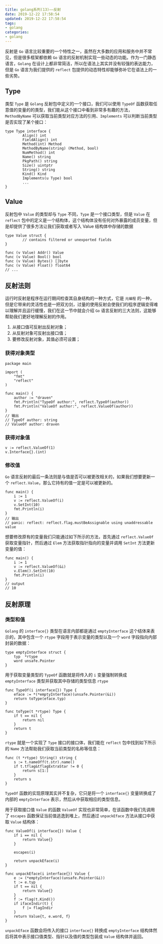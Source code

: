 ```yaml
---
title: golang系列(13)——反射
date: 2019-12-22 17:58:54
updated: 2019-12-22 17:58:54
tags:
- golang
categories:
- golang
---
```


反射是 `Go` 语言比较重要的一个特性之一，虽然在大多数的应用和服务中并不常见，但是很多框架都依赖 `Go` 语言的反射机制实现一些动态的功能。作为一门静态语言，`Golang` 在设计上都非常简洁，所以在语法上其实并没有较强的表达能力，但是 `Go` 语言为我们提供的 `reflect` 包提供的动态特性却能够弥补它在语法上的一些劣势。

<!-- more -->

## Type

类型 `Type` 是 `Golang` 反射包中定义的一个接口，我们可以使用 `TypeOf` 函数获取任意值的变量的的类型，我们能从这个接口中看到非常多有趣的方法，`MethodByName` 可以获取当前类型对应方法的引用、`Implements` 可以判断当前类型是否实现了某个接口：

```golang
type Type interface {
        Align() int
        FieldAlign() int
        Method(int) Method
        MethodByName(string) (Method, bool)
        NumMethod() int
        Name() string
        PkgPath() string
        Size() uintptr
        String() string
        Kind() Kind
        Implements(u Type) bool
        ...
}
```

## Value

反射包中 `Value` 的类型却与 `Type` 不同，`Type` 是一个接口类型，但是 `Value` 在 `reflect` 包中的定义是一个结构体，这个结构体没有任何对外暴露的成员变量，但是却提供了很多方法让我们获取或者写入 Value 结构体中存储的数据

```golang
type Value struct {
        // contains filtered or unexported fields
}

func (v Value) Addr() Value
func (v Value) Bool() bool
func (v Value) Bytes() []byte
func (v Value) Float() float64
// ...
```

## 反射法则

运行时反射是程序在运行期间检查其自身结构的一种方式，它是 `元编程` 的一种，但是它带来的灵活性也是一把双刃剑，过量的使用反射会使我们的程序逻辑变得难以理解并且运行缓慢，我们在这一节中就会介绍 `Go` 语言反射的三大法则，这能够帮助我们更好地理解反射的作用。

1. 从接口值可反射出反射对象；
2. 从反射对象可反射出接口值；
3. 要修改反射对象，其值必须可设置；


### 获得对象类型
```golang
package main

import (
	"fmt"
	"reflect"
)

func main() {
	author := "draven"
	fmt.Println("TypeOf author:", reflect.TypeOf(author))
	fmt.Println("ValueOf author:", reflect.ValueOf(author))
}
// 输出
// TypeOf author: string
// ValueOf author: draven

```

### 获得对象值
```golang
v := reflect.ValueOf(1)
v.Interface{}.(int)
```

### 修改值
`Go` 语言反射的最后一条法则是与值是否可以被更改相关的，如果我们想要更新一个 `reflect.Value`，那么它持有的值一定是可以被更新的。

```golang
func main() {
	i := 1
	v := reflect.ValueOf(i)
	v.SetInt(10)
	fmt.Println(i)
}
// 输出
// panic: reflect: reflect.flag.mustBeAssignable using unaddressable value
```

想要修改原有的变量我们只能通过如下所示的方法，首先通过 `reflect.ValueOf` 获取变量指针，然后通过 `Elem` 方法获取指针指向的变量并调用 `SetInt` 方法更新变量的值：

```golang
func main() {
	i := 1
	v := reflect.ValueOf(&i)
	v.Elem().SetInt(10)
	fmt.Println(i)
}
// output
// 10
```

## 反射原理

### 类型和值

`Golang` 的 `interface{}` 类型在语言内部都是通过 `emptyInterface` 这个结体来表示的，其中包含一个 `rtype` 字段用于表示变量的类型以及一个 `word` 字段指向内部封装的数据：

```golang
type emptyInterface struct {
	typ  *rtype
	word unsafe.Pointer
}
```

用于获取变量类型的 `TypeOf` 函数就是将传入的 `i` 变量强制转换成 `emptyInterface` 类型并获取其中存储的类型信息 `rtype`

```golang
func TypeOf(i interface{}) Type {
	eface := *(*emptyInterface)(unsafe.Pointer(&i))
	return toType(eface.typ)
}

func toType(t *rtype) Type {
	if t == nil {
		return nil
	}
	return t
}
```

`rtype` 就是一个实现了 `Type` 接口的接口体，我们能在 `reflect` 包中找到如下所示的 `Name` 方法帮助我们获取当前类型的名称等信息：

```golang
func (t *rtype) String() string {
	s := t.nameOff(t.str).name()
	if t.tflag&tflagExtraStar != 0 {
		return s[1:]
	}
	return s
}
```

`TypeOf` 函数的实现原理其实并不复杂，它只是将一个 `interface{}` 变量转换成了内部的 `emptyInterface` 表示，然后从中获取相应的类型信息。

用于获取接口值 `Value` 的函数 `ValueOf` 实现也非常简单，在该函数中我们先调用了 `escapes` 函数保证当前值逃逸到堆上，然后通过 `unpackEface` 方法从接口中获取 `Value` 结构体：

```golang
func ValueOf(i interface{}) Value {
	if i == nil {
		return Value{}
	}

	escapes(i)

	return unpackEface(i)
}

func unpackEface(i interface{}) Value {
	e := (*emptyInterface)(unsafe.Pointer(&i))
	t := e.typ
	if t == nil {
		return Value{}
	}
	f := flag(t.Kind())
	if ifaceIndir(t) {
		f |= flagIndir
	}
	return Value{t, e.word, f}
}
```

`unpackEface` 函数会将传入的接口 `interface{}` 转换成 `emptyInterface` 结构体然后将其中表示接口值类型、指针以及值的类型包装成 `Value` 结构体并返回。